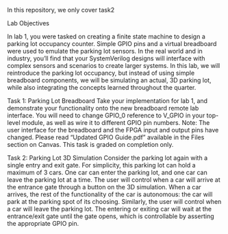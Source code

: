 In this repository, we only cover task2

Lab Objectives 

In lab 1, you were tasked on creating a finite state machine to design a parking lot occupancy 
counter. Simple GPIO pins and a virtual breadboard were used to emulate the parking lot 
sensors. In the real world and in industry, you’ll find that your SystemVerilog designs will 
interface with complex sensors and scenarios to create larger systems. In this lab, we will reintroduce the parking lot occupancy, but instead of using simple breadboard components, 
we will be simulating an actual, 3D parking lot, while also integrating the concepts learned 
throughout the quarter.

Task 1: Parking Lot Breadboard
Take your implementation for lab 1, and demonstrate your functionality onto the new 
breadboard remote lab interface. You will need to change GPIO_0 reference to V_GPIO in your 
top-level module, as well as wire it to different GPIO pin numbers.
Note: The user interface for the breadboard and the FPGA input and output pins have changed. 
Please read “Updated GPIO Guide.pdf” available in the Files section on Canvas.
This task is graded on completion only.

Task 2: Parking Lot 3D Simulation
Consider the parking lot again with a single entry and exit gate. For simplicity, this parking lot 
can hold a maximum of 3 cars. One car can enter the parking lot, and one car can leave the 
parking lot at a time. The user will control when a car will arrive at the entrance gate through a 
button on the 3D simulation. When a car arrives, the rest of the functionality of the car is 
autonomous: the car will park at the parking spot of its choosing. Similarly, the user will control 
when a car will leave the parking lot. The entering or exiting car will wait at the entrance/exit 
gate until the gate opens, which is controllable by asserting the appropriate GPIO pin.
